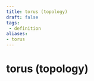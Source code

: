 ```yaml
---
title: torus (topology)
draft: false
tags:
 - definition
aliases:
- torus
---
```

# torus (topology)
